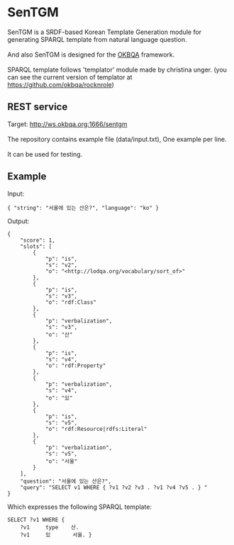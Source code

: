 # SenTGM
SenTGM is a SRDF-based Korean Template Generation module for generating SPARQL template from natural language question. <br><br>
And also SenTGM is designed for the [OKBQA](www.okbqa.org) framework.<br><br>
SPARQL template follows 'templator' module made by christina unger. (you can see the current version of templator at https://github.com/okbqa/rocknrole)


## REST service
Target: http://ws.okbqa.org:1666/sentgm <br><br>
The repository contains example file (data/input.txt), One example per line.<br><br> 
It can be used for testing.

## Example
Input:

	{ "string": "서울에 있는 산은?", "language": "ko" }




Output:

	{
		"score": 1,
		"slots": [
			{
				"p": "is",
				"s": "v2",
				"o": "<http://lodqa.org/vocabulary/sort_of>"
			},
			{
				"p": "is",
				"s": "v3",
				"o": "rdf:Class"
			},
			{
				"p": "verbalization",
				"s": "v3",
				"o": "산"
			},
			{
				"p": "is",
				"s": "v4",
				"o": "rdf:Property"
			},
			{
				"p": "verbalization",
				"s": "v4",
				"o": "있"
			},
			{
				"p": "is",
				"s": "v5",
				"o": "rdf:Resource|rdfs:Literal"
			},
			{
				"p": "verbalization",
				"s": "v5",
				"o": "서울"
			}
		],
		"question": "서울에 있는 산은?",
		"query": "SELECT v1 WHERE { ?v1 ?v2 ?v3 . ?v1 ?v4 ?v5 . } "
	}


Which expresses the following SPARQL template:


	SELECT ?v1 WHERE { 
		?v1 	type	산.
		?v1 	있   	서울. }
